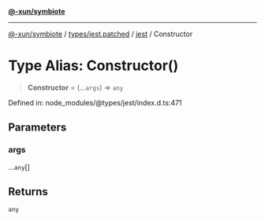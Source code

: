 [**@-xun/symbiote**](../../../../../README.md)

***

[@-xun/symbiote](../../../../../README.md) / [types/jest.patched](../../../README.md) / [jest](../README.md) / Constructor

# Type Alias: Constructor()

> **Constructor** = (...`args`) => `any`

Defined in: node\_modules/@types/jest/index.d.ts:471

## Parameters

### args

...`any`[]

## Returns

`any`
